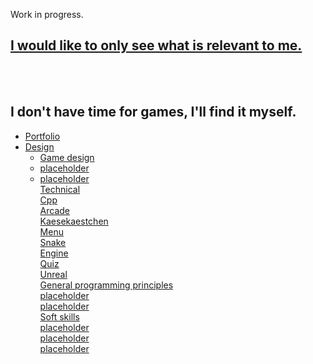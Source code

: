 <!--# [C++](/portfolio/cpp/home)-->
<!--# [General Programmer](/portfolio/programming/home)-->
<!--# [Game Designer](/portfolio/game_design/home)-->
<!--# [Personal](/portfolio/personal/home)-->
Work in progress.

## [I would like to only see what is relevant to me.](/portfolio/guide/who_are_you)<br/>
<br/><br/>
## I don't have time for games, I'll find it myself.<br/>
*  [Portfolio](/portfolio/home)<br/>
*  [Design](/portfolio/design/home)<br/>
	*  [Game design](/portfolio/design/game_design/home)<br/>
	*  [placeholder](/portfolio/)<br/>
	*  [placeholder](/portfolio/)<br/>
[Technical](/portfolio/programming/home)<br/>
	[Cpp](/portfolio/programming/cpp/home)<br/>
		[Arcade](/portfolio/programming/cpp/arcade/home)<br/>
			[Kaesekaestchen](/portfolio/programming/cpp/arcade/kaesekaestchen)<br/>
			[Menu](/portfolio/programming/cpp/arcade/menu)<br/>
			[Snake](/portfolio/programming/cpp/arcade/snake)<br/>
		[Engine](/portfolio/programming/cpp/engine)<br/>
		[Quiz](/portfolio/programming/cpp/quiz)<br/>
		[Unreal](/portfolio/programming/cpp/unreal)<br/>
	[General programming principles](/portfolio/programming/patterns/home)<br/>
		[placeholder](/portfolio/)<br/>
		[placeholder](/portfolio/)<br/>
[Soft skills](/portfolio/soft_skills/home)<br/>
	[placeholder](/portfolio/)<br/>
	[placeholder](/portfolio/)<br/>
	[placeholder](/portfolio/)<br/>


<!--software dev-->
<!-- c++-->
<!-- general patterns-->
<!---->
<!--how to show you know it? make a tutorial!-->
<!---->
<!--revolutionize learning-->